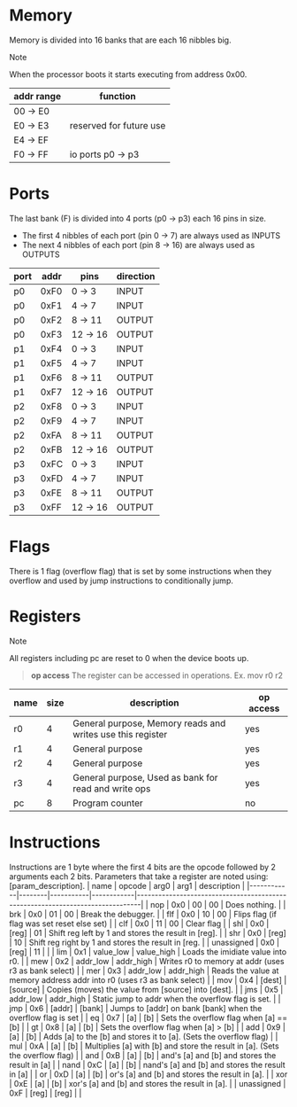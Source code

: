 # Memory
Memory is divided into 16 banks that are each 16 nibbles big.

> [!NOTE]
> When the processor boots it starts executing from address 0x00.

| addr range | function                |
|------------|-------------------------|
| 00 -> E0   |                         |
| E0 -> E3   | reserved for future use |
| E4 -> EF   |                         |
| F0 -> FF   | io ports p0 -> p3       |

# Ports
The last bank (F) is divided into 4 ports (p0 -> p3) each 16 pins in size.

- The first 4 nibbles of each port (pin 0 -> 7) are always used as INPUTS
- The next 4 nibbles of each port (pin 8 -> 16) are always used as OUTPUTS

| port | addr | pins     | direction |
|------|------|----------|-----------|
| p0   | 0xF0 | 0 -> 3   | INPUT     |
| p0   | 0xF1 | 4 -> 7   | INPUT     |
| p0   | 0xF2 | 8 -> 11  | OUTPUT    |
| p0   | 0xF3 | 12 -> 16 | OUTPUT    |
| p1   | 0xF4 | 0 -> 3   | INPUT     |
| p1   | 0xF5 | 4 -> 7   | INPUT     |
| p1   | 0xF6 | 8 -> 11  | OUTPUT    |
| p1   | 0xF7 | 12 -> 16 | OUTPUT    |
| p2   | 0xF8 | 0 -> 3   | INPUT     |
| p2   | 0xF9 | 4 -> 7   | INPUT     |
| p2   | 0xFA | 8 -> 11  | OUTPUT    |
| p2   | 0xFB | 12 -> 16 | OUTPUT    |
| p3   | 0xFC | 0 -> 3   | INPUT     |
| p3   | 0xFD | 4 -> 7   | INPUT     |
| p3   | 0xFE | 8 -> 11  | OUTPUT    |
| p3   | 0xFF | 12 -> 16 | OUTPUT    |


# Flags
There is 1 flag (overflow flag) that is set by some instructions when they overflow and used by jump instructions to conditionally jump.

# Registers
> [!NOTE]
> All registers including pc are reset to 0 when the device boots up.

> **op access**
> The register can be accessed in operations. Ex. mov r0 r2
>

| name | size | description                                                | op access |
|------|------|------------------------------------------------------------|-----------|
| r0   | 4    | General purpose, Memory reads and writes use this register | yes       |
| r1   | 4    | General purpose                                            | yes       |
| r2   | 4    | General purpose                                            | yes       |
| r3   | 4    | General purpose, Used as bank for read and write ops       | yes       |
| pc   | 8    | Program counter                                            | no        |

# Instructions
Instructions are 1 byte where the first 4 bits are the opcode followed by 2 arguments each 2 bits.
Parameters that take a register are noted using: [param_description].
| name       | opcode | arg0      | arg1       | description                                                                   |
|------------|--------|-----------|------------|-------------------------------------------------------------------------------|
| nop        | 0x0    | 00        | 00         | Does nothing.                                                                 |
| brk        | 0x0    | 01        | 00         | Break the debugger.                                                           |
| flf        | 0x0    | 10        | 00         | Flips flag (if flag was set reset else set)                                   |
| clf        | 0x0    | 11        | 00         | Clear flag                                                                    |
| shl        | 0x0    | [reg]     | 01         | Shift reg left by 1 and stores the result in [reg].                           |
| shr        | 0x0    | [reg]     | 10         | Shift reg right by 1 and stores the result in [reg.                           |
| unassigned | 0x0    | [reg]     | 11         |                                                                               |
| lim        | 0x1    | value_low | value_high | Loads the imidiate value into r0.                                             |
| mew        | 0x2    | addr_low  | addr_high  | Writes r0 to memory at addr (uses r3 as bank select)                          |
| mer        | 0x3    | addr_low  | addr_high  | Reads the value at memory address addr into r0 (uses r3 as bank select)       |
| mov        | 0x4    | [dest]    | [source]   | Copies (moves) the value from [source] into [dest].                           |
| jms        | 0x5    | addr_low  | addr_high  | Static jump to addr when the overflow flag is set.                            |
| jmp        | 0x6    | [addr]    | [bank]     | Jumps to [addr] on bank [bank] when the overflow flag is set                  |
| eq         | 0x7    | [a]       | [b]        | Sets the overflow flag when [a] == [b]                                        |
| gt         | 0x8    | [a]       | [b]        | Sets the overflow flag when [a] > [b]                                         |
| add        | 0x9    | [a]       | [b]        | Adds [a] to the [b] and stores it to [a]. (Sets the overflow flag)            |
| mul        | 0xA    | [a]       | [b]        | Multiplies [a] with [b] and store the result in [a]. (Sets the overflow flag) |
| and        | 0xB    | [a]       | [b]        | and's [a] and [b] and stores the result in [a]                                |
| nand       | 0xC    | [a]       | [b]        | nand's [a] and [b] and stores the result in [a]                               |
| or         | 0xD    | [a]       | [b]        | or's [a] and [b] and stores the result in [a].                                |
| xor        | 0xE    | [a]       | [b]        | xor's [a] and [b] and stores the result in [a].                               |
| unassigned | 0xF    | [reg]     | [reg]      |                                                                               |


